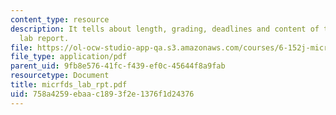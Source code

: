 ```yaml
---
content_type: resource
description: It tells about length, grading, deadlines and content of the microfluidics
  lab report.
file: https://ol-ocw-studio-app-qa.s3.amazonaws.com/courses/6-152j-micro-nano-processing-technology-fall-2005/758a4259ebaac1893f2e1376f1d24376_micrfds_lab_rpt.pdf
file_type: application/pdf
parent_uid: 9fb8e576-41fc-f439-ef0c-45644f8a9fab
resourcetype: Document
title: micrfds_lab_rpt.pdf
uid: 758a4259-ebaa-c189-3f2e-1376f1d24376
---
```

